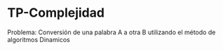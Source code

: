# TP-Complejidad
Problema: Conversión de una palabra A a otra B utilizando el método de algoritmos Dinamicos
